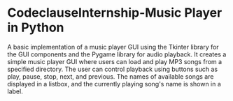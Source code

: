 # CodeclauseInternship-Music Player in Python

 A basic implementation of a music player GUI using the Tkinter library for the GUI components and the Pygame library for audio playback.
 It creates a simple music player GUI where users can load and play MP3 songs from a specified directory. The user can control playback using buttons such as play, pause, stop, next, and previous. The names of available songs are displayed in a listbox, and the currently playing song's name is shown in a label.
